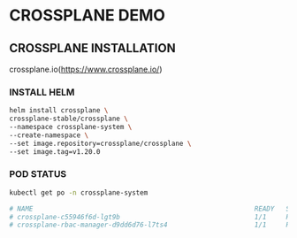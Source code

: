 # CROSSPLANE DEMO

## CROSSPLANE INSTALLATION

crossplane.io(https://www.crossplane.io/)

### INSTALL HELM
```bash
helm install crossplane \
crossplane-stable/crossplane \
--namespace crossplane-system \
--create-namespace \
--set image.repository=crossplane/crossplane \
--set image.tag=v1.20.0
```

### POD STATUS
```bash
kubectl get po -n crossplane-system

# NAME                                                        READY   STATUS    RESTARTS   AGE
# crossplane-c55946f6d-lgt9b                                  1/1     Running   0          28m
# crossplane-rbac-manager-d9dd6d76-l7ts4                      1/1     Running   0          28m
```